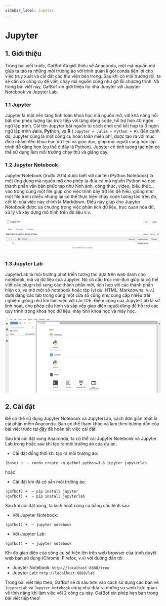 ```yaml
---
sidebar_label: Jupyter
---
```


# Jupyter

## 1. Giới thiệu

Trong bài viết trước, GafBof đã giới thiệu về Anaconda, một mã nguồn mở giúp ta tạo ra những môi trường ảo với trình quản lí gói conda tiện lợi cho việc truy xuất và cài đặt các thư viện bên trong. Sau khi có môi trường rồi, ta sẽ cần có công cụ để viết, chạy mã nguồn cũng như gỡ lỗi chương trình. Và trong bài viết này, GafBof xin giới thiệu họ nhà Jupyter với Jupyter Notebook và Jupyter Lab.

### 1.1 Jupyter

Jupyter là một nền tảng tính toán khoa học mã nguồn mở, với khả năng nổi bật cho phép tương tác trực tiếp với từng dòng code, hỗ trợ hơn 40 ngôn ngữ lập trình. Cái tên Jupyter bắt nguồn từ cách chơi chữ kết hợp từ 3 ngôn ngữ lập trình **Ju**lia, **Pyt**hon, và **R** ( `Jupyter = Julia + Python + R`). Bên cạnh đó, Jupyter cũng là một công cụ hoàn toàn miễn phí, được tạo ra với mục đích nhắm đến khoa học dữ liệu và giáo dục, giúp mọi người cùng học lập trình dễ dàng hơn (cụ thể ở đây là Python). Jupyter có tính tương tác nên có thể sử dụng làm môi trường chạy thử và giảng dạy.

### 1.2 Jupyter Notebook

Jupyter Notebook (trước 2014 được biết với cái tên IPython Notebook) là một ứng dụng mã nguồn mở cho phép ta đưa cả mã nguồn Python và các thành phần văn bản phức tạp như hình ảnh, công thức, video, biểu thức... vào trong cùng một file giúp cho việc trình bày trở lên dễ hiểu, giống như một file trình chiếu nhưng lại có thể thực hiện chạy code tương tác trên đó, cốt lõi của việc này chính là Markdown. Điều này giúp cho Jupyter Notebook được ưa chuộng trong việc phân tích dữ liệu, trực quan hóa dữ, xử lý và xây dựng mô hình trên dữ liệu v.v.

![alt](./img/jupyternotebook.png)

### 1.3 Jupyter Lab

JupyterLab là môi trường phát triển tương tác dựa trên web dành cho notebook, mã và dữ liệu của Jupyter. Nó có cấu trúc mô-đun giúp ta có thể viết các plugin bổ sung các thành phần mới, tích hợp với các thành phần hiện có, và mở một số notebook hoặc tệp (ví dụ: HTML, Markdowns, v.v.) dưới dạng các tab trong cùng một cửa sổ cũng như cung cấp nhiều trải nghiệm giống như khi làm việc với các IDE. Điểm cộng của JupyterLab là sử linh hoạt, cho phép cấu hình và sắp xếp giao diện người dùng để hỗ trợ các quy trình trong khoa học dữ liệu, máy tính khoa học và máy học.

![alt](./img/jupyterlab.png)

## 2. Cài đặt

Để có thể sử dụng Jupyter Notebook và JupyterLab, cách đơn giản nhất là cài phần mềm Anaconda. Bạn có thể tham khảo và làm theo hướng dẫn của bài viết trước tại [đây](./01.anaconda.md) để hoàn tất việc cài đặt.

Sau khi cài đặt xong Anaconda, ta có thể cài Jupyter Notebook và Jupyter Lab trong hoặc sau khi tạo ra môi trường ảo của dự án.

- Cài đặt đồng thời khi tạo ra môi trường ảo:

```console
(base) ➜  ~ conda create -n gafbof python=3.8 jupyter jupyterlab
```

hoặc

- Cài đặt khi đã có sẵn môi trường ảo:

```console
(gafbof) ➜  ~ pip install jupyter
(gafbof) ➜  ~ pip install jupyterlab
```

Sau khi cài đặt xong, ta kích hoạt công cụ bằng câu lệnh sau:

- Với Jupyter Notebook:

```console
(gafbof) ➜  ~ jupyter notebook
```

- Với Jupyter Lab:

```console
(gafbof) ➜  ~ jupyter notebook
```

Khi đó giao diện của công cụ sẽ hiện lên trên web browser của trình duyệt web bạn sử dụng (Chrome, Firefox, v.v) với đường dẫn tới:

- Jupyter Notebook: `http://localhost:8888/tree`
- Jupyter Lab: `http://localhost:8888/lab`

Trong bài viết tiếp theo, GafBof sẽ đi sâu hơn vào cách sử dụng các bạn về `JupyterLab` và `Jupyter Notebook` cũng như đưa ra những so sánh trực quan về tính năng khi làm việc với 2 công cụ này. GafBof xin phép hẹn bạn trong bài viết tiếp theo!
